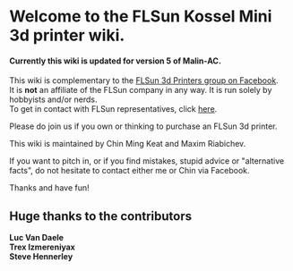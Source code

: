 # Welcome to the FLSun Kossel Mini 3d printer wiki.

#### Currently this wiki is updated for version 5 of Malin-AC.

This wiki is complementary to the [FLSun 3d Printers group on Facebook](https://goo.gl/hBH9zW).  
It is **not** an affiliate of the FLSun company in any way. It is run solely by hobbyists and/or nerds.  
To get in contact with FLSun representatives, click [here](http://i.imgur.com/8VpFz47.png).

Please do join us if you own or thinking to purchase an FLSun 3d printer.

This wiki is maintained by Chin Ming Keat and Maxim Riabichev.

If you want to pitch in, or if you find mistakes, stupid advice or "alternative facts", do not hesitate to contact either me or Chin via Facebook.

Thanks and have fun!

## Huge thanks to the contributors
**Luc Van Daele**  
**Trex Izmereniyax**  
**Steve Hennerley**  